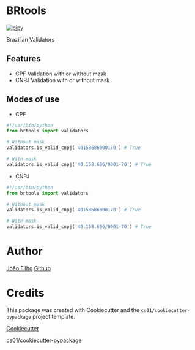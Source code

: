 # BRtools

[![pipy](https://img.shields.io/pypi/v/brtools.svg)](https://pypi.python.org/pypi/brtools)

Brazilian Validators

## Features

- CPF Validation with or without mask
- CNPJ Validation with or without mask

## Modes of use

- CPF

```python
#!/usr/bin/python
from brtools import validators

# Without mask
validators.is_valid_cnpj('40158686000170') # True

# With mask
validators.is_valid_cnpj('40.158.686/0001-70') # True
```

- CNPJ

```python
#!/usr/bin/python
from brtools import validators

# Without mask
validators.is_valid_cnpj('40158686000170') # True

# With mask
validators.is_valid_cnpj('40.158.686/0001-70') # True
```

# Author

[João Filho](https://joaofilho.dev)
[Github](https://github.com/drummerzzz)

# Credits

This package was created with Cookiecutter and the `cs01/cookiecutter-pypackage` project template.

[Cookiecutter](https://github.com/audreyr/cookiecutter)

[cs01/cookiecutter-pypackage](https://github.com/cs01/cookiecutter-pypackage)
